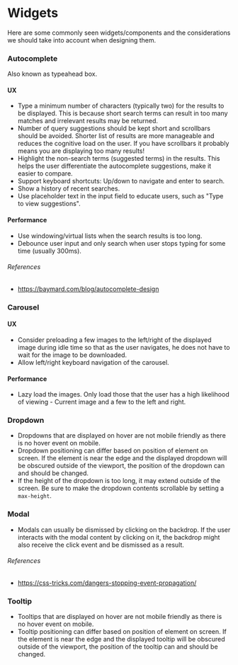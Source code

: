 # Widgets

Here are some commonly seen widgets/components and the considerations we should take into account when designing them.

### Autocomplete

Also known as typeahead box.

#### UX

- Type a minimum number of characters (typically two) for the results to be displayed. This is because short search terms can result in too many matches and irrelevant results may be returned.
- Number of query suggestions should be kept short and scrollbars should be avoided. Shorter list of results are more manageable and reduces the cognitive load on the user. If you have scrollbars it probably means you are displaying too many results!
- Highlight the non-search terms (suggested terms) in the results. This helps the user differentiate the autocomplete suggestions, make it easier to compare.
- Support keyboard shortcuts: Up/down to navigate and enter to search.
- Show a history of recent searches.
- Use placeholder text in the input field to educate users, such as "Type to view suggestions".

#### Performance

- Use windowing/virtual lists when the search results is too long.
- Debounce user input and only search when user stops typing for some time (usually 300ms).

###### References

- https://baymard.com/blog/autocomplete-design

### Carousel

#### UX

- Consider preloading a few images to the left/right of the displayed image during idle time so that as the user navigates, he does not have to wait for the image to be downloaded.
- Allow left/right keyboard navigation of the carousel.

#### Performance

- Lazy load the images. Only load those that the user has a high likelihood of viewing - Current image and a few to the left and right.

### Dropdown

- Dropdowns that are displayed on hover are not mobile friendly as there is no hover event on mobile.
- Dropdown positioning can differ based on position of element on screen. If the element is near the edge and the displayed dropdown will be obscured outside of the viewport, the position of the dropdown can and should be changed.
- If the height of the dropdown is too long, it may extend outside of the screen. Be sure to make the dropdown contents scrollable by setting a `max-height`.

### Modal

- Modals can usually be dismissed by clicking on the backdrop. If the user interacts with the modal content by clicking on it, the backdrop might also receive the click event and be dismissed as a result.

###### References

- https://css-tricks.com/dangers-stopping-event-propagation/

### Tooltip

- Tooltips that are displayed on hover are not mobile friendly as there is no hover event on mobile.
- Tooltip positioning can differ based on position of element on screen. If the element is near the edge and the displayed tooltip will be obscured outside of the viewport, the position of the tooltip can and should be changed.
